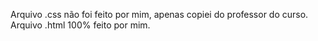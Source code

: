 Arquivo .css não foi feito por mim, apenas copiei do professor do curso.
Arquivo .html 100% feito por mim.

